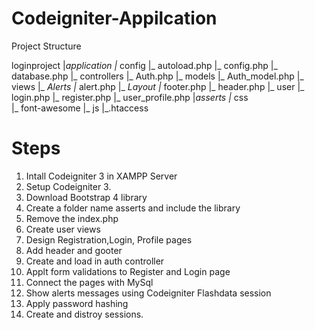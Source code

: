 # Codeigniter-Appilcation

Project Structure

loginproject
      |_application
      |_ config
         |_ autoload.php
         |_ config.php
         |_ database.php
      |_ controllers
         |_ Auth.php
      |_ models
         |_ Auth_model.php
      |_ views
         |_ _Alerts
      	    |_ alert.php
         |_ _Layout
      	    |_ footer.php
      	    |_ header.php
         |_ user
      	    |_ login.php
      	    |_ register.php
      	    |_ user_profile.php
   |_asserts
      |_ css  
      |_ font-awesome
      |_ js
   |_.htaccess
   
# Steps
1. Intall Codeigniter 3 in XAMPP Server
2. Setup Codeigniter 3.
3. Download Bootstrap 4 library
4. Create a folder name asserts and include the library
5. Remove the index.php 
6. Create user views
7. Design Registration,Login, Profile pages
8. Add header and gooter
9. Create and load in auth controller
10. Applt form validations to Register and Login page
11. Connect the pages with MySql
12. Show alerts messages using Codeigniter Flashdata session
13. Apply password hashing
14. Create and distroy sessions.
   
